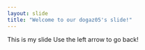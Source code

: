 ```yaml
---
layout: slide
title: "Welcome to our dogaz05's slide!"
---
```

This is my slide
Use the left arrow to go back!